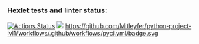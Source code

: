 ### Hexlet tests and linter status:
[![Actions Status](https://github.com/Mitleyfer/python-project-lvl1/workflows/hexlet-check/badge.svg)](https://github.com/Mitleyfer/python-project-lvl1/actions)
<a href="https://codeclimate.com/github/codeclimate/codeclimate/maintainability"><img src="https://api.codeclimate.com/v1/badges/a99a88d28ad37a79dbf6/maintainability" /></a>
https://github.com/Mitleyfer/python-project-lvl1/workflows/.github/workflows/pyci.yml/badge.svg
